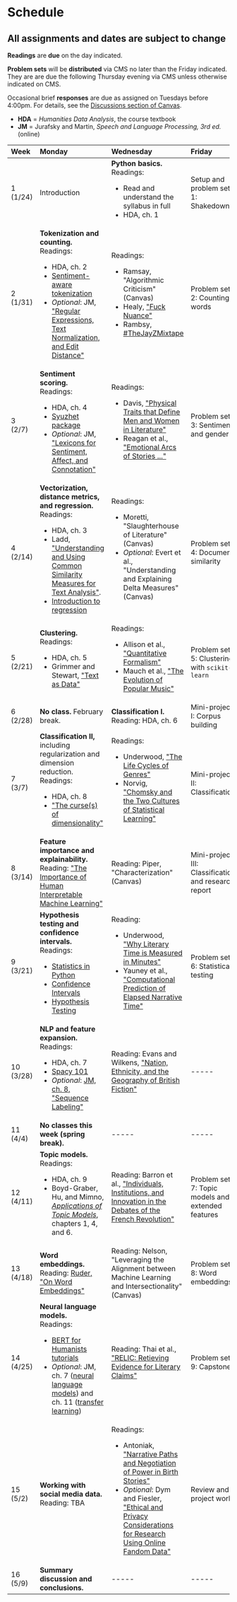 # Schedule

## All assignments and dates are subject to change

**Readings** are **due** on the day indicated.

**Problem sets** will be **distributed** via CMS no later than the Friday indicated. They are are due the following Thursday evening via CMS unless otherwise indicated on CMS.

Occasional brief **responses** are due as assigned on Tuesdays before 4:00pm. For details, see the [Discussions section of Canvas](https://canvas.cornell.edu/courses/39210/discussion_topics/390956).

* **HDA** = *Humanities Data Analysis*, the course textbook
* **JM** = Jurafsky and Martin, *Speech and Language Processing, 3rd ed.* (online)

| Week | Monday | Wednesday | Friday|
|:---|:---|:---|:---|
| 1 (1/24) | Introduction | **Python basics.**<br/>Readings:<ul><li>Read and understand the syllabus in full</li><li>HDA, ch. 1 | Setup and problem set 1: Shakedown |
| 2 (1/31) | **Tokenization and counting.**<br/>Readings:<ul><li>HDA, ch. 2</li><li>[Sentiment-aware tokenization](http://sentiment.christopherpotts.net/tokenizing.html)</li><li>*Optional*: JM, ["Regular Expressions, Text Normalization, and Edit Distance"](https://web.stanford.edu/~jurafsky/slp3/2.pdf)</li></ul> | Readings:<ul><li>Ramsay, "Algorithmic Criticism" (Canvas)</li><li>Healy, ["Fuck Nuance"](https://kieranhealy.org/files/papers/fuck-nuance.pdf)</li><li>Rambsy, [#TheJayZMixtape](https://iopn.library.illinois.edu/scalar/the-jay-z-mixtape/index)</li></ul> | Problem set 2: Counting words |
| 3 (2/7) | **Sentiment scoring.**<br />Readings:<ul><li>HDA, ch. 4</li><li>[Syuzhet package](https://cran.r-project.org/web/packages/syuzhet/vignettes/syuzhet-vignette.html)</li><li>*Optional*: JM, ["Lexicons for Sentiment, Affect, and Connotation"](https://web.stanford.edu/~jurafsky/slp3/20.pdf)</li></ul> | Readings:<ul><li>Davis, ["Physical Traits that Define Men and Women in Literature"](https://pudding.cool/2020/07/gendered-descriptions/)</li><li>Reagan et al., ["Emotional Arcs of Stories ..."](https://epjdatascience.springeropen.com/articles/10.1140/epjds/s13688-016-0093-1)</li></ul> | Problem set 3: Sentiment and gender |
| 4 (2/14) | **Vectorization, distance metrics, and regression.**<br />Readings: <ul><li>HDA, ch. 3</li><li>Ladd, ["Understanding and Using Common Similarity Measures for Text Analysis"](https://programminghistorian.org/en/lessons/common-similarity-measures).</li><li>[Introduction to regression](https://dss.princeton.edu/online_help/analysis/regression_intro.htm)</li></ul>| Readings:<ul><li>Moretti, "Slaughterhouse of Literature" (Canvas)</li><li>*Optional*: Evert et al., "Understanding and Explaining Delta Measures" (Canvas)</li></ul> | Problem set 4: Document similarity|
| 5 (2/21)| **Clustering.**<br />Readings:<ul><li>HDA, ch. 5</li><li>Grimmer and Stewart, ["Text as Data"](https://doi.org/10.1093/pan/mps028)</li></ul>| Readings:<ul><li>Allison et al., ["Quantitative Formalism"](https://litlab.stanford.edu/LiteraryLabPamphlet1.pdf)</li><li>Mauch et al., ["The Evolution of Popular Music"](http://rsos.royalsocietypublishing.org/content/2/5/150081)</li></ul>| Problem set 5: Clustering with `scikit-learn`|
| 6 (2/28)| **No class.** February break.| **Classification I.**<br />Reading: HDA, ch. 6| Mini-project I: Corpus building |
| 7 (3/7) | **Classification II,** including regularization and dimension reduction.<br />Readings:<ul><li>HDA, ch. 8</li><li>["The curse(s) of dimensionality"](https://www.nature.com/articles/s41592-018-0019-x)</li></ul>| Readings:<ul><li> Underwood, ["The Life Cycles of Genres"](https://culturalanalytics.org/article/11061)</li><li>Norvig, ["Chomsky and the Two Cultures of Statistical Learning"](http://www.norvig.com/chomsky.html)</li></ul> |Mini-project II: Classification|
| 8 (3/14) | **Feature importance and explainability.**<br />Reading: ["The Importance of Human Interpretable Machine Learning"](https://towardsdatascience.com/human-interpretable-machine-learning-part-1-the-need-and-importance-of-model-interpretation-2ed758f5f476)| Reading: Piper, "Characterization" (Canvas)| Mini-project III: Classification and research report|
| 9 (3/21)| **Hypothesis testing and confidence intervals.**<br />Readings: <ul><li>[Statistics in Python](https://scipy-lectures.org/packages/statistics/index.html)</li><li>[Confidence Intervals](https://www.kaggle.com/hamelg/python-for-data-23-confidence-intervals)</li><li>[Hypothesis Testing](https://www.kaggle.com/hamelg/python-for-data-24-hypothesis-testing)</li></ul>| Reading: <ul><li>Underwood, ["Why Literary Time is Measured in Minutes"](https://muse.jhu.edu/article/696232/pdf)</li> <li>Yauney et al., ["Computational Prediction of Elapsed Narrative Time"](https://gyauney.github.io/papers/elapsed-narrative-time.pdf)</li></ul>| Problem set 6: Statistical testing|
| 10 (3/28)| **NLP and feature expansion.**<br />Readings:<ul><li>HDA, ch. 7</li><li>[Spacy 101](https://spacy.io/usage/spacy-101)</li><li>*Optional*: [JM, ch. 8, "Sequence Labeling"](https://web.stanford.edu/~jurafsky/slp3/8.pdf)</li></ul>| Reading: Evans and Wilkens, ["Nation, Ethnicity, and the Geography of British Fiction"](https://culturalanalytics.org/article/11037-nation-ethnicity-and-the-geography-of-british-fiction-1880-1940)| -----|
| 11 (4/4) |**No classes this week (spring break).**|-----|-----|
| 12 (4/11)|**Topic models.**<br />Readings:<ul><li>HDA, ch. 9</li><li> Boyd-Graber, Hu, and Mimno, [*Applications of Topic Models*](https://mimno.infosci.cornell.edu/papers/2017_fntir_tm_applications.pdf), chapters 1, 4, and 6.</li></ul> | Reading: Barron et al., ["Individuals, Institutions, and Innovation in the Debates of the French Revolution"](https://www.pnas.org/content/115/18/4607) | Problem set 7: Topic models and extended features|
| 13 (4/18)|**Word embeddings.**<br />Reading: [Ruder, "On Word Embeddings"](https://ruder.io/word-embeddings-1/index.html)|Reading: Nelson, "Leveraging the Alignment between Machine Learning and Intersectionality" (Canvas)| Problem set 8: Word embeddings|
| 14 (4/25)|**Neural language models.**<br />Readings:<ul><li>[BERT for Humanists tutorials](http://www.bertforhumanists.org/tutorials/)</li><li>*Optional*: JM, ch. 7 ([neural language models](https://web.stanford.edu/~jurafsky/slp3/7.pdf)) and ch. 11 ([transfer learning](https://web.stanford.edu/~jurafsky/slp3/11.pdf))</li></ul>|Reading: Thai et al., ["RELIC: Retieving Evidence for Literary Claims"](https://arxiv.org/pdf/2203.10053.pdf)|Problem set 9: Capstone|
| 15 (5/2)|**Working with social media data.**<br />Reading: TBA|Readings: <ul><li>Antoniak, ["Narrative Paths and Negotiation of Power in Birth Stories"](https://maria-antoniak.github.io/resources/2019_cscw_birth_stories.pdf)</li><li>*Optional*: Dym and Fiesler, ["Ethical and Privacy Considerations for Research Using Online Fandom Data"](https://journal.transformativeworks.org/index.php/twc/article/view/1733)</li></ul>|Review and project work|
| 16 (5/9)|**Summary discussion and conclusions.**|-----|-----|

